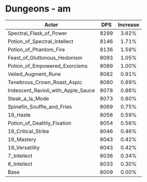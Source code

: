# Dungeons - am
| Actor | DPS | Increase |
|---|:---:|:---:|
|Spectral_Flask_of_Power|8299|3.62%|
|Potion_of_Spectral_Intellect|8146|1.71%|
|Potion_of_Phantom_Fire|8136|1.59%|
|Feast_of_Gluttonous_Hedonism|8093|1.05%|
|Potion_of_Empowered_Exorcisms|8089|1.00%|
|Veiled_Augment_Rune|8082|0.91%|
|Tenebrous_Crown_Roast_Aspic|8080|0.89%|
|Iridescent_Ravioli_with_Apple_Sauce|8078|0.86%|
|Steak_a_la_Mode|8073|0.80%|
|Spinefin_Souffle_and_Fries|8069|0.75%|
|16_Haste|8056|0.59%|
|Potion_of_Deathly_Fixation|8054|0.56%|
|16_Critical_Strike|8046|0.46%|
|16_Mastery|8043|0.42%|
|16_Versatility|8043|0.42%|
|7_Intellect|8036|0.34%|
|6_Intellect|8033|0.30%|
|Base|8009|0.00%|
